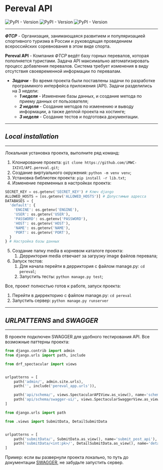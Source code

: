 # Pereval API
![PyPI - Version](https://img.shields.io/pypi/v/Django?label=django)
![PyPI - Version](https://img.shields.io/pypi/v/djangorestframework?label=DRF)
![PyPI - Version](https://img.shields.io/pypi/v/drf-spectacular?label=drf-pectacular)
___
___ФТСР___ - Организация, занимающаяся развитием и популяризацией спортивного туризма в России и 
руководящая проведением всероссийских соревнования в этом виде спорта.

__Pereval API__ - Компания _ФТСР_ ведёт базу горных перевалов, которая пополняется туристами. 
Задача API максимально автоматизировать процесс добавления перевалов.
Система требует изменения в виду отсутствия своевременной информации по перевалам.

+ ___Задачи___ - Во время проекта были поставлены задачи по разработке программного интерфейса приложения (API).
Задачи разделились на 3 недели:
  + ___1 неделя___ - Изменение базы данных, и создание метода по приему данных от пользователя;
  + ___2 неделя___ - Создание методов по изменению и выводу информации, а также деплой проекта на хостинге;
  + ___3 неделя___ - Создание тестов и подготовка документации.
___
## _Local installation_
___
Локальная установка проекта, выполните ряд команд:

1. Клонирование проекта: `git clone https://github.com/iMWC-IXIVI/API.pereval.git`;
2. Создание виртуального окружения: `python -m venv venv`;
3. Установка библиотек проекта: `pip install -r lib.txt`;
4. Изменение переменных в настройках проекта:
```python
SECRET_KEY = os.getenv('SECRET_KEY') # Ключ django
ALLOWED_HOSTS = [os.getenv('ALLOWED_HOSTS')] # Допустимые адресса
DATABASES = {
  'default': {
    'ENGINE': os.getenv('ENGINE'),
    'USER': os.getenv('USER'),
    'PASSWORD': os.getenv('PASSWORD'),
    'HOST': os.getenv('HOST'),
    'NAME': os.getenv('NAME'),
    'PORT': os.getenv('PORT'),
  } 
} # Настройка базы данных
```
5. Создание папку media в корневом каталоге проекта:
   1. Дерриктория media отвечает за загрузку image файлов перевала;
6. Запуск тестов:
   1. Для начала перейти в дерриктория с файлом manage.py: `cd pereval`;
   2. Запустить тесты: `python manage.py test`;
   
Все, проект полностью готов к работе, запуск проекта:
1. Перейти в дирректорию с файлом manage.py: `cd pereval`
2. Запустить сервер: `python manage.py runserver`
___
## _URLPATTERNS_ and _SWAGGER_
___
В проекте подключен SWAGGER для удобного тестирования API. Все возможные паттерны проекта:
```python
from django.contrib import admin
from django.urls import path, include

from drf_spectacular import views


urlpatterns = [
    path('admin/', admin.site.urls),
    path('', include('pereval_app.urls')),

    path('api/schema/', views.SpectacularAPIView.as_view(), name='schema'),
    path('api/schema/swagger-ui/', views.SpectacularSwaggerView.as_view(url_name='schema'), name='swagger-ui'),
]
```
```python
from django.urls import path

from .views import SubmitData, DetailSubmitData


urlpatterns = [
    path('submitData/', SubmitData.as_view(), name='submit_post_api'),
    path('submitData/<int:pk>/', DetailSubmitData.as_view(), name='detail_patch_api'),
]
```
Пример: если вы развернули проекта локально, 
то путь до документации [SWAGGER](http://127.0.0.1:8000/api/schema/swagger-ui/), не забудьте запустить сервер.
